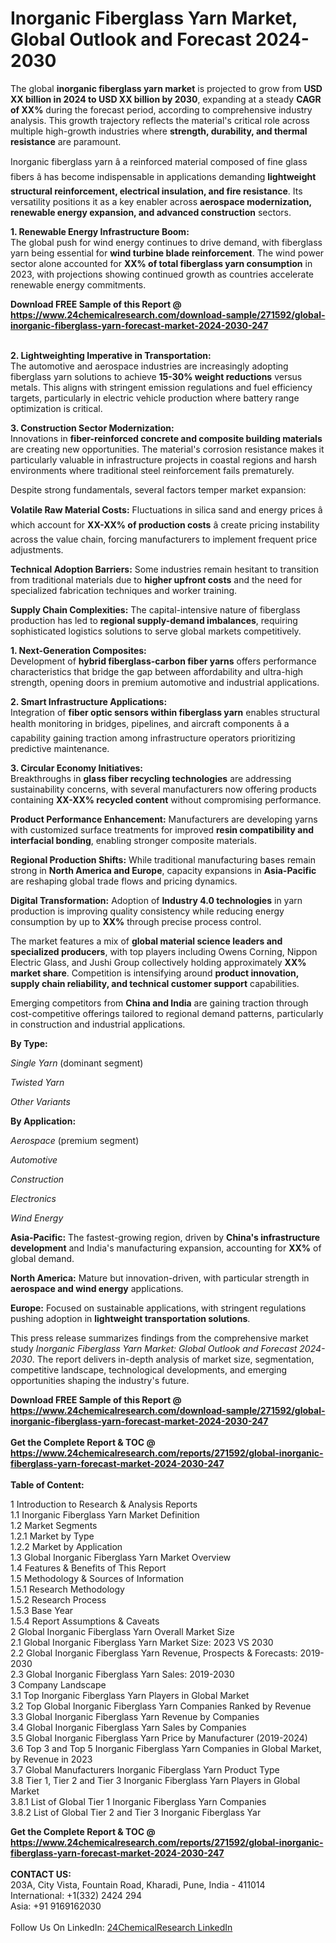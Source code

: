 <h1>Inorganic Fiberglass Yarn Market, Global Outlook and Forecast 2024-2030</h1><p>The global <strong>inorganic fiberglass yarn market</strong> is projected to grow from <strong>USD XX billion in 2024 to USD XX billion by 2030</strong>, expanding at a steady <strong>CAGR of XX%</strong> during the forecast period, according to comprehensive industry analysis. This growth trajectory reflects the material's critical role across multiple high-growth industries where <strong>strength, durability, and thermal resistance</strong> are paramount.</p><p>Inorganic fiberglass yarn â a reinforced material composed of fine glass fibers â has become indispensable in applications demanding <strong>lightweight structural reinforcement, electrical insulation, and fire resistance</strong>. Its versatility positions it as a key enabler across <strong>aerospace modernization, renewable energy expansion, and advanced construction</strong> sectors.</p><p><strong>1. Renewable Energy Infrastructure Boom:</strong><br>
The global push for wind energy continues to drive demand, with fiberglass yarn being essential for <strong>wind turbine blade reinforcement</strong>. The wind power sector alone accounted for <strong>XX% of total fiberglass yarn consumption</strong> in 2023, with projections showing continued growth as countries accelerate renewable energy commitments.</p><div><b>Download FREE Sample of this Report @ 
            <a href="https://www.24chemicalresearch.com/download-sample/271592/global-inorganic-fiberglass-yarn-forecast-market-2024-2030-247">
            https://www.24chemicalresearch.com/download-sample/271592/global-inorganic-fiberglass-yarn-forecast-market-2024-2030-247</a></b></div><br><p><strong>2. Lightweighting Imperative in Transportation:</strong><br>
The automotive and aerospace industries are increasingly adopting fiberglass yarn solutions to achieve <strong>15-30% weight reductions</strong> versus metals. This aligns with stringent emission regulations and fuel efficiency targets, particularly in electric vehicle production where battery range optimization is critical.</p><p><strong>3. Construction Sector Modernization:</strong><br>
Innovations in <strong>fiber-reinforced concrete and composite building materials</strong> are creating new opportunities. The material's corrosion resistance makes it particularly valuable in infrastructure projects in coastal regions and harsh environments where traditional steel reinforcement fails prematurely.</p><p>Despite strong fundamentals, several factors temper market expansion:</p><p><strong>Volatile Raw Material Costs:</strong> Fluctuations in silica sand and energy prices â which account for <strong>XX-XX% of production costs</strong> â create pricing instability across the value chain, forcing manufacturers to implement frequent price adjustments.</p><p><strong>Technical Adoption Barriers:</strong> Some industries remain hesitant to transition from traditional materials due to <strong>higher upfront costs</strong> and the need for specialized fabrication techniques and worker training.</p><p><strong>Supply Chain Complexities:</strong> The capital-intensive nature of fiberglass production has led to <strong>regional supply-demand imbalances</strong>, requiring sophisticated logistics solutions to serve global markets competitively.</p><p><strong>1. Next-Generation Composites:</strong><br>
Development of <strong>hybrid fiberglass-carbon fiber yarns</strong> offers performance characteristics that bridge the gap between affordability and ultra-high strength, opening doors in premium automotive and industrial applications.</p><p><strong>2. Smart Infrastructure Applications:</strong><br>
Integration of <strong>fiber optic sensors within fiberglass yarn</strong> enables structural health monitoring in bridges, pipelines, and aircraft components â a capability gaining traction among infrastructure operators prioritizing predictive maintenance.</p><p><strong>3. Circular Economy Initiatives:</strong><br>
Breakthroughs in <strong>glass fiber recycling technologies</strong> are addressing sustainability concerns, with several manufacturers now offering products containing <strong>XX-XX% recycled content</strong> without compromising performance.</p><p><strong>Product Performance Enhancement:</strong> Manufacturers are developing yarns with customized surface treatments for improved <strong>resin compatibility and interfacial bonding</strong>, enabling stronger composite materials.</p><p><strong>Regional Production Shifts:</strong> While traditional manufacturing bases remain strong in <strong>North America and Europe</strong>, capacity expansions in <strong>Asia-Pacific</strong> are reshaping global trade flows and pricing dynamics.</p><p><strong>Digital Transformation:</strong> Adoption of <strong>Industry 4.0 technologies</strong> in yarn production is improving quality consistency while reducing energy consumption by up to <strong>XX%</strong> through precise process control.</p><p>The market features a mix of <strong>global material science leaders and specialized producers</strong>, with top players including Owens Corning, Nippon Electric Glass, and Jushi Group collectively holding approximately <strong>XX% market share</strong>. Competition is intensifying around <strong>product innovation, supply chain reliability, and technical customer support</strong> capabilities.</p><p>Emerging competitors from <strong>China and India</strong> are gaining traction through cost-competitive offerings tailored to regional demand patterns, particularly in construction and industrial applications.</p><p><strong>By Type:</strong></p><p><em>Single Yarn</em> (dominant segment)</p><p><em>Twisted Yarn</em></p><p><em>Other Variants</em></p><p><strong>By Application:</strong></p><p><em>Aerospace</em> (premium segment)</p><p><em>Automotive</em></p><p><em>Construction</em></p><p><em>Electronics</em></p><p><em>Wind Energy</em></p><p><strong>Asia-Pacific:</strong> The fastest-growing region, driven by <strong>China's infrastructure development</strong> and India's manufacturing expansion, accounting for <strong>XX%</strong> of global demand.</p><p><strong>North America:</strong> Mature but innovation-driven, with particular strength in <strong>aerospace and wind energy</strong> applications.</p><p><strong>Europe:</strong> Focused on sustainable applications, with stringent regulations pushing adoption in <strong>lightweight transportation solutions</strong>.</p><p>This press release summarizes findings from the comprehensive market study <em>Inorganic Fiberglass Yarn Market: Global Outlook and Forecast 2024-2030</em>. The report delivers in-depth analysis of market size, segmentation, competitive landscape, technological developments, and emerging opportunities shaping the industry's future.</p><div><b>Download FREE Sample of this Report @ 
            <a href="https://www.24chemicalresearch.com/download-sample/271592/global-inorganic-fiberglass-yarn-forecast-market-2024-2030-247">
            https://www.24chemicalresearch.com/download-sample/271592/global-inorganic-fiberglass-yarn-forecast-market-2024-2030-247</a></b></div><br><div><b>Get the Complete Report & TOC @ 
            <a href="https://www.24chemicalresearch.com/reports/271592/global-inorganic-fiberglass-yarn-forecast-market-2024-2030-247">
            https://www.24chemicalresearch.com/reports/271592/global-inorganic-fiberglass-yarn-forecast-market-2024-2030-247</a></b></div><br>
            <b>Table of Content:</b><p>1 Introduction to Research & Analysis Reports<br />
    1.1 Inorganic Fiberglass Yarn Market Definition<br />
    1.2 Market Segments<br />
        1.2.1 Market by Type<br />
        1.2.2 Market by Application<br />
    1.3 Global Inorganic Fiberglass Yarn Market Overview<br />
    1.4 Features & Benefits of This Report<br />
    1.5 Methodology & Sources of Information<br />
        1.5.1 Research Methodology<br />
        1.5.2 Research Process<br />
        1.5.3 Base Year<br />
        1.5.4 Report Assumptions & Caveats<br />
2 Global Inorganic Fiberglass Yarn Overall Market Size<br />
    2.1 Global Inorganic Fiberglass Yarn Market Size: 2023 VS 2030<br />
    2.2 Global Inorganic Fiberglass Yarn Revenue, Prospects & Forecasts: 2019-2030<br />
    2.3 Global Inorganic Fiberglass Yarn Sales: 2019-2030<br />
3 Company Landscape<br />
    3.1 Top Inorganic Fiberglass Yarn Players in Global Market<br />
    3.2 Top Global Inorganic Fiberglass Yarn Companies Ranked by Revenue<br />
    3.3 Global Inorganic Fiberglass Yarn Revenue by Companies<br />
    3.4 Global Inorganic Fiberglass Yarn Sales by Companies<br />
    3.5 Global Inorganic Fiberglass Yarn Price by Manufacturer (2019-2024)<br />
    3.6 Top 3 and Top 5 Inorganic Fiberglass Yarn Companies in Global Market, by Revenue in 2023<br />
    3.7 Global Manufacturers Inorganic Fiberglass Yarn Product Type<br />
    3.8 Tier 1, Tier 2 and Tier 3 Inorganic Fiberglass Yarn Players in Global Market<br />
        3.8.1 List of Global Tier 1 Inorganic Fiberglass Yarn Companies<br />
        3.8.2 List of Global Tier 2 and Tier 3 Inorganic Fiberglass Yar</p><div><b>Get the Complete Report & TOC @ 
            <a href="https://www.24chemicalresearch.com/reports/271592/global-inorganic-fiberglass-yarn-forecast-market-2024-2030-247">
            https://www.24chemicalresearch.com/reports/271592/global-inorganic-fiberglass-yarn-forecast-market-2024-2030-247</a></b></div><br><b>CONTACT US:</b><br>
            203A, City Vista, Fountain Road, Kharadi, Pune, India - 411014<br>
            International: +1(332) 2424 294<br>
            Asia: +91 9169162030 <br><br>
            Follow Us On LinkedIn: <a href="https://www.linkedin.com/company/24chemicalresearch/">24ChemicalResearch LinkedIn</a>